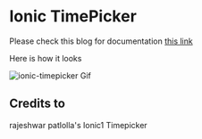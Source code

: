 
# Ionic TimePicker

Please check this blog for documentation [this link](https://www.logisticinfotech.com/blog/ionic-timepicker-component)

Here is how it looks

![ionic-timepicker Gif](https://www.logisticinfotech.com/wp-content/uploads/2019/03/ionic4-TimePicker.gif)

## Credits to
rajeshwar patlolla's Ionic1 Timepicker